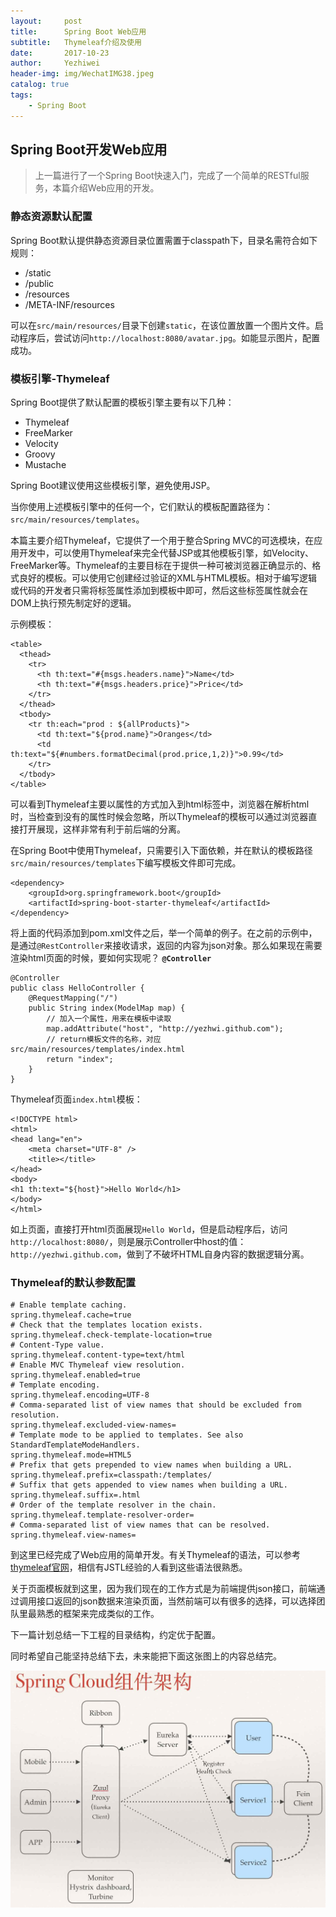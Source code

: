 ```yaml
---
layout:     post
title:      Spring Boot Web应用
subtitle:   Thymeleaf介绍及使用
date:       2017-10-23
author:     Yezhiwei
header-img: img/WechatIMG38.jpeg
catalog: true
tags:
    - Spring Boot
---
```



## Spring Boot开发Web应用

> 上一篇进行了一个Spring Boot快速入门，完成了一个简单的RESTful服务，本篇介绍Web应用的开发。

### 静态资源默认配置

Spring Boot默认提供静态资源目录位置需置于classpath下，目录名需符合如下规则：

* /static
* /public
* /resources
* /META-INF/resources

可以在`src/main/resources/`目录下创建`static`，在该位置放置一个图片文件。启动程序后，尝试访问`http://localhost:8080/avatar.jpg`。如能显示图片，配置成功。

### 模板引擎-Thymeleaf

Spring Boot提供了默认配置的模板引擎主要有以下几种：

* Thymeleaf
* FreeMarker
* Velocity
* Groovy
* Mustache

Spring Boot建议使用这些模板引擎，避免使用JSP。

当你使用上述模板引擎中的任何一个，它们默认的模板配置路径为：`src/main/resources/templates`。

本篇主要介绍Thymeleaf，它提供了一个用于整合Spring MVC的可选模块，在应用开发中，可以使用Thymeleaf来完全代替JSP或其他模板引擎，如Velocity、FreeMarker等。Thymeleaf的主要目标在于提供一种可被浏览器正确显示的、格式良好的模板。可以使用它创建经过验证的XML与HTML模板。相对于编写逻辑或代码的开发者只需将标签属性添加到模板中即可，然后这些标签属性就会在DOM上执行预先制定好的逻辑。

示例模板：

```
<table>
  <thead>
    <tr>
      <th th:text="#{msgs.headers.name}">Name</td>
      <th th:text="#{msgs.headers.price}">Price</td>
    </tr>
  </thead>
  <tbody>
    <tr th:each="prod : ${allProducts}">
      <td th:text="${prod.name}">Oranges</td>
      <td th:text="${#numbers.formatDecimal(prod.price,1,2)}">0.99</td>
    </tr>
  </tbody>
</table>
```

可以看到Thymeleaf主要以属性的方式加入到html标签中，浏览器在解析html时，当检查到没有的属性时候会忽略，所以Thymeleaf的模板可以通过浏览器直接打开展现，这样非常有利于前后端的分离。

在Spring Boot中使用Thymeleaf，只需要引入下面依赖，并在默认的模板路径`src/main/resources/templates`下编写模板文件即可完成。


```
<dependency>
	<groupId>org.springframework.boot</groupId>
	<artifactId>spring-boot-starter-thymeleaf</artifactId>
</dependency>
```
将上面的代码添加到pom.xml文件之后，举一个简单的例子。在之前的示例中，是通过`@RestController`来接收请求，返回的内容为json对象。那么如果现在需要渲染html页面的时候，要如何实现呢？ **`@Controller`**

```
@Controller
public class HelloController {
    @RequestMapping("/")
    public String index(ModelMap map) {
        // 加入一个属性，用来在模板中读取
        map.addAttribute("host", "http://yezhwi.github.com");
        // return模板文件的名称，对应src/main/resources/templates/index.html
        return "index";  
    }
}
```

Thymeleaf页面`index.html`模板：

```
<!DOCTYPE html>
<html>
<head lang="en">
    <meta charset="UTF-8" />
    <title></title>
</head>
<body>
<h1 th:text="${host}">Hello World</h1>
</body>
</html>

```

如上页面，直接打开html页面展现`Hello World`，但是启动程序后，访问`http://localhost:8080/`，则是展示Controller中host的值：`http://yezhwi.github.com`，做到了不破坏HTML自身内容的数据逻辑分离。

### Thymeleaf的默认参数配置

```
# Enable template caching.
spring.thymeleaf.cache=true 
# Check that the templates location exists.
spring.thymeleaf.check-template-location=true 
# Content-Type value.
spring.thymeleaf.content-type=text/html 
# Enable MVC Thymeleaf view resolution.
spring.thymeleaf.enabled=true 
# Template encoding.
spring.thymeleaf.encoding=UTF-8 
# Comma-separated list of view names that should be excluded from resolution.
spring.thymeleaf.excluded-view-names= 
# Template mode to be applied to templates. See also StandardTemplateModeHandlers.
spring.thymeleaf.mode=HTML5 
# Prefix that gets prepended to view names when building a URL.
spring.thymeleaf.prefix=classpath:/templates/ 
# Suffix that gets appended to view names when building a URL.
spring.thymeleaf.suffix=.html  
# Order of the template resolver in the chain. 
spring.thymeleaf.template-resolver-order= 
# Comma-separated list of view names that can be resolved.
spring.thymeleaf.view-names= 
```

到这里已经完成了Web应用的简单开发。有关Thymeleaf的语法，可以参考 [thymeleaf官网](http://www.thymeleaf.org/)，相信有JSTL经验的人看到这些语法很熟悉。

关于页面模板就到这里，因为我们现在的工作方式是为前端提供json接口，前端通过调用接口返回的json数据来渲染页面，当然前端可以有很多的选择，可以选择团队里最熟悉的框架来完成类似的工作。

下一篇计划总结一下工程的目录结构，约定优于配置。

同时希望自己能坚持总结下去，未来能把下面这张图上的内容总结完。

![Spring Cloud组件架构](/img/spring-cloud.jpg)
